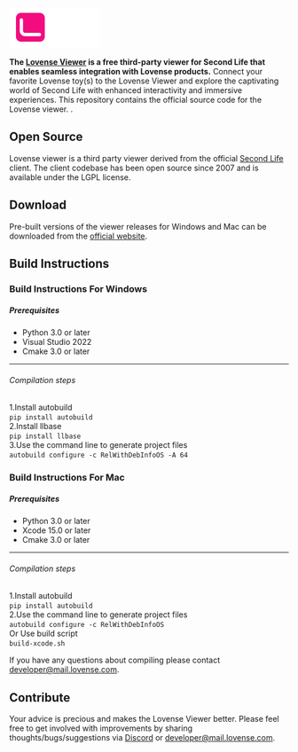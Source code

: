 <picture>
  <img alt="Lovense Viewer Logo" src="doc/login_viewer_logo.png">
</picture>

**The [Lovense Viewer](https://www.lovense.com/game/lovense-viewer/) is a free third-party viewer for Second Life that enables seamless integration with Lovense products.** Connect your favorite Lovense toy(s) to the Lovense Viewer and explore the captivating world of Second Life with enhanced interactivity and immersive experiences. This repository contains the official source code for the Lovense viewer. .

## Open Source

Lovense viewer is a third party viewer derived from the official [Second Life](https://github.com/secondlife/viewer) client. The client codebase has been open source since 2007 and is available under the LGPL license.

## Download

Pre-built versions of the viewer releases for Windows and Mac can be downloaded from the [official website](https://www.lovense.com/game/lovense-viewer/).

## Build Instructions

### Build Instructions For Windows
##### Prerequisites
- Python 3.0 or later
- Visual Studio 2022
- Cmake 3.0 or later

------------


###### Compilation steps
1.Install autobuild  
`pip install autobuild`  
2.Install llbase     
`pip install llbase`  
3.Use the command line to generate project files    
`autobuild configure -c RelWithDebInfoOS -A 64`  

### Build Instructions For Mac
##### Prerequisites
- Python 3.0 or later
- Xcode 15.0 or later
- Cmake 3.0 or later

------------


###### Compilation steps
1.Install autobuild  
`pip install autobuild`    
2.Use the command line to generate project files    
`autobuild configure -c RelWithDebInfoOS`  
Or Use build script  
`build-xcode.sh`

If you have any questions about compiling please contact developer@mail.lovense.com.

## Contribute

Your advice is precious and makes the Lovense Viewer better. Please feel free to get involved with improvements by sharing thoughts/bugs/suggestions via [Discord](https://discord.gg/lovense) or developer@mail.lovense.com.
